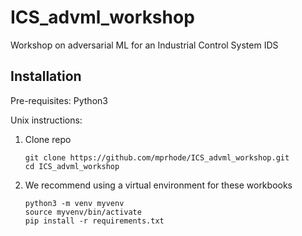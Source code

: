# ICS_advml_workshop
Workshop on adversarial ML for an Industrial Control System IDS

## Installation
Pre-requisites:
Python3 

Unix instructions:

1. Clone repo

    ```
    git clone https://github.com/mprhode/ICS_advml_workshop.git
    cd ICS_advml_workshop
    ```

2. We recommend using a virtual environment for these workbooks

   ```
   python3 -m venv myvenv
   source myvenv/bin/activate
   pip install -r requirements.txt
   ```
